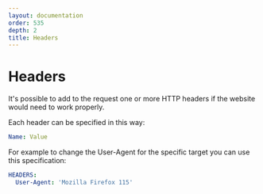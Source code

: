 ```yaml
---
layout: documentation
order: 535
depth: 2
title: Headers
---
```

# Headers

It's possible to add to the request one or more HTTP headers if the website
would need to work properly.

Each header can be specified in this way:

```yaml
Name: Value
```

For example to change the User-Agent for the specific target you can use this
specification:

```yaml
HEADERS:
  User-Agent: 'Mozilla Firefox 115'
```

